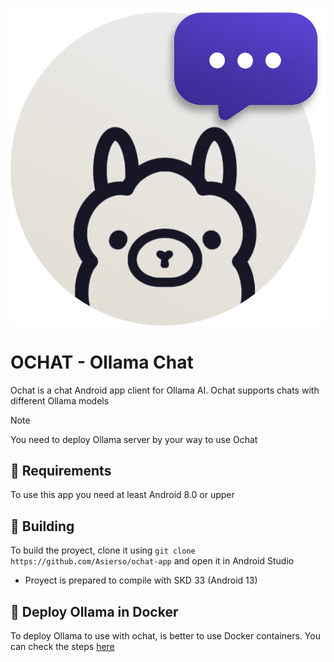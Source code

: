 ![ochat logo](ochat.png)
# OCHAT - Ollama Chat
Ochat is a chat Android app client for Ollama AI. Ochat supports chats with different Ollama models

>[!NOTE] 
>You need to deploy Ollama server by your way to use Ochat

## 📱 Requirements
To use this app you need at least Android 8.0 or upper

## 🔨 Building
To build the proyect, clone it using `git clone https://github.com/Asierso/ochat-app` and open it in Android Studio
- Proyect is prepared to compile with SKD 33 (Android 13)

## 🐳 Deploy Ollama in Docker
To deploy Ollama to use with ochat, is better to use Docker containers. You can check the steps [here](https://hub.docker.com/r/ollama/ollama)
